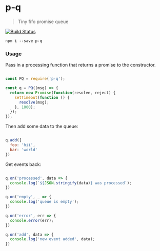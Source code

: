 # p-q

> Tiny fifo promise queue

[![Build Status](https://travis-ci.org/craig-mulligan/p-q.svg?branch=master)](https://travis-ci.org/craig-mulligan/p-q)

```
npm i --save p-q
```

### Usage

Pass in a processing function that returns a promise to the constructor.
``` javascript

const PQ = require('p-q');

const q = PQ((msg) => {
  return new Promise(function(resolve, reject) {
    setTimeout(function () {
      resolve(msg);
    }, 1000);
  });
});

```

Then add some data to the queue:
``` javascript

q.add({
  foo: 'hii',
  bar: 'world'
})

```

Get events back:
``` javascript

q.on('processed', data => {
  console.log(`${JSON.stringify(data)} was processed`);
})

q.on('empty', _ => {
  console.log('queue is empty');
})

q.on('error', err => {
  console.error(err);
})

q.on('add', data => {
  console.log('new event added', data);
})

```
